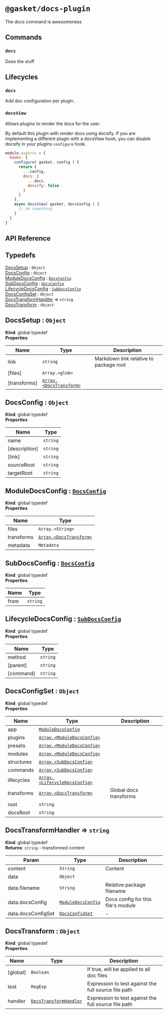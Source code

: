 # `@gasket/docs-plugin`

The docs command is awesomeness

## Commands

### `docs`

Does the stuff

## Lifecycles

### `docs`

Add doc configuration per plugin.

### `docsView`

Allows plugins to render the docs for the user.

By default this plugin with render docs using docsify.
If you are implementing a different plugin with a docsView hook, you can
disable docsify in your plugins `configure` hook.

```js
module.exports = {
  hooks: {
    configure( gasket, config ) {
      return {
        ...config,
        docs: {
          ...docs,
          docsify: false
        }
      }
    },
    async docsView( gasket, docsConfig ) {
      // do something
    }
  }
}
```

## API Reference

## Typedefs

<dl>
<dt><a href="#DocsSetup">DocsSetup</a> : <code>Object</code></dt>
<dd></dd>
<dt><a href="#DocsConfig">DocsConfig</a> : <code>Object</code></dt>
<dd></dd>
<dt><a href="#ModuleDocsConfig">ModuleDocsConfig</a> : <code><a href="#DocsConfig">DocsConfig</a></code></dt>
<dd></dd>
<dt><a href="#SubDocsConfig">SubDocsConfig</a> : <code><a href="#DocsConfig">DocsConfig</a></code></dt>
<dd></dd>
<dt><a href="#LifecycleDocsConfig">LifecycleDocsConfig</a> : <code><a href="#SubDocsConfig">SubDocsConfig</a></code></dt>
<dd></dd>
<dt><a href="#DocsConfigSet">DocsConfigSet</a> : <code>Object</code></dt>
<dd></dd>
<dt><a href="#DocsTransformHandler">DocsTransformHandler</a> ⇒ <code>string</code></dt>
<dd></dd>
<dt><a href="#DocsTransform">DocsTransform</a> : <code>Object</code></dt>
<dd></dd>
</dl>

<a name="DocsSetup"></a>

## DocsSetup : <code>Object</code>
**Kind**: global typedef  
**Properties**

| Name | Type | Description |
| --- | --- | --- |
| link | <code>string</code> | Markdown link relative to package root |
| [files] | <code>Array.&lt;glob&gt;</code> |  |
| [transforms] | [<code>Array.&lt;DocsTransform&gt;</code>](#DocsTransform) |  |

<a name="DocsConfig"></a>

## DocsConfig : <code>Object</code>
**Kind**: global typedef  
**Properties**

| Name | Type |
| --- | --- |
| name | <code>string</code> | 
| [description] | <code>string</code> | 
| [link] | <code>string</code> | 
| sourceRoot | <code>string</code> | 
| targetRoot | <code>string</code> | 

<a name="ModuleDocsConfig"></a>

## ModuleDocsConfig : [<code>DocsConfig</code>](#DocsConfig)
**Kind**: global typedef  
**Properties**

| Name | Type |
| --- | --- |
| files | <code>Array.&lt;String&gt;</code> | 
| transforms | [<code>Array.&lt;DocsTransform&gt;</code>](#DocsTransform) | 
| metadata | <code>Metadata</code> | 

<a name="SubDocsConfig"></a>

## SubDocsConfig : [<code>DocsConfig</code>](#DocsConfig)
**Kind**: global typedef  
**Properties**

| Name | Type |
| --- | --- |
| from | <code>string</code> | 

<a name="LifecycleDocsConfig"></a>

## LifecycleDocsConfig : [<code>SubDocsConfig</code>](#SubDocsConfig)
**Kind**: global typedef  
**Properties**

| Name | Type |
| --- | --- |
| method | <code>string</code> | 
| [parent] | <code>string</code> | 
| [command] | <code>string</code> | 

<a name="DocsConfigSet"></a>

## DocsConfigSet : <code>Object</code>
**Kind**: global typedef  
**Properties**

| Name | Type | Description |
| --- | --- | --- |
| app | [<code>ModuleDocsConfig</code>](#ModuleDocsConfig) |  |
| plugins | [<code>Array.&lt;ModuleDocsConfig&gt;</code>](#ModuleDocsConfig) |  |
| presets | [<code>Array.&lt;ModuleDocsConfig&gt;</code>](#ModuleDocsConfig) |  |
| modules | [<code>Array.&lt;ModuleDocsConfig&gt;</code>](#ModuleDocsConfig) |  |
| structures | [<code>Array.&lt;SubDocsConfig&gt;</code>](#SubDocsConfig) |  |
| commands | [<code>Array.&lt;SubDocsConfig&gt;</code>](#SubDocsConfig) |  |
| lifecycles | [<code>Array.&lt;LifecycleDocsConfig&gt;</code>](#LifecycleDocsConfig) |  |
| transforms | [<code>Array.&lt;DocsTransform&gt;</code>](#DocsTransform) | Global docs transforms |
| root | <code>string</code> |  |
| docsRoot | <code>string</code> |  |

<a name="DocsTransformHandler"></a>

## DocsTransformHandler ⇒ <code>string</code>
**Kind**: global typedef  
**Returns**: <code>string</code> - transformed content  

| Param | Type | Description |
| --- | --- | --- |
| content | <code>String</code> | Content |
| data | <code>Object</code> |  |
| data.filename | <code>String</code> | Relative package filename |
| data.docsConfig | [<code>ModuleDocsConfig</code>](#ModuleDocsConfig) | Docs config for this file's module |
| data.docsConfigSet | [<code>DocsConfigSet</code>](#DocsConfigSet) | - |

<a name="DocsTransform"></a>

## DocsTransform : <code>Object</code>
**Kind**: global typedef  
**Properties**

| Name | Type | Description |
| --- | --- | --- |
| [global] | <code>Boolean</code> | If true, will be applied to all doc files |
| test | <code>RegExp</code> | Expression to test against the full source file path |
| handler | [<code>DocsTransformHandler</code>](#DocsTransformHandler) | Expression to test against the full source file path |

